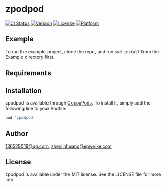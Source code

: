 # zpodpod

[![CI Status](https://img.shields.io/travis/136529019@qq.com/zpodpod.svg?style=flat)](https://travis-ci.org/136529019@qq.com/zpodpod)
[![Version](https://img.shields.io/cocoapods/v/zpodpod.svg?style=flat)](https://cocoapods.org/pods/zpodpod)
[![License](https://img.shields.io/cocoapods/l/zpodpod.svg?style=flat)](https://cocoapods.org/pods/zpodpod)
[![Platform](https://img.shields.io/cocoapods/p/zpodpod.svg?style=flat)](https://cocoapods.org/pods/zpodpod)

## Example

To run the example project, clone the repo, and run `pod install` from the Example directory first.

## Requirements

## Installation

zpodpod is available through [CocoaPods](https://cocoapods.org). To install
it, simply add the following line to your Podfile:

```ruby
pod 'zpodpod'
```

## Author

136529019@qq.com, zhenjinhuang@epweike.com

## License

zpodpod is available under the MIT license. See the LICENSE file for more info.
